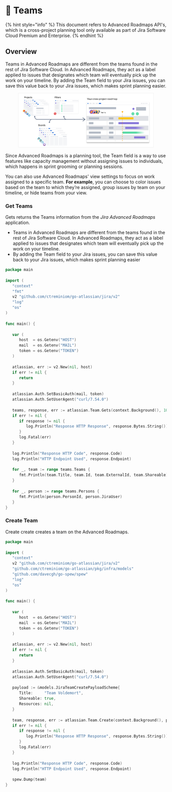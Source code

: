 # 🏓 Teams

{% hint style="info" %}
This document refers to Advanced Roadmaps API's, which is a cross-project planning tool only available as part of Jira Software Cloud Premium and Enterprise.
{% endhint %}

## Overview

Teams in Advanced Roadmaps are different from the teams found in the rest of Jira Software Cloud. In Advanced Roadmaps, they act as a label applied to issues that designates which team will eventually pick up the work on your timeline. By adding the Team field to your Jira issues, you can save this value back to your Jira issues, which makes sprint planning easier.

<figure><img src="../.gitbook/assets/image (20).png" alt=""><figcaption></figcaption></figure>

Since Advanced Roadmaps is a planning tool, the Team field is a way to use features like capacity management without assigning issues to individuals, which happens in sprint grooming or planning sessions.

You can also use Advanced Roadmaps' view settings to focus on work assigned to a specific team. **For example**, you can choose to color issues based on the team to which they’re assigned, group issues by team on your timeline, or hide teams from your view.

### Get Teams

Gets returns the Teams information from the _Jira Advanced Roadmaps_ application.&#x20;

* Teams in Advanced Roadmaps are different from the teams found in the rest of Jira Software Cloud. In Advanced Roadmaps, they act as a label applied to issues that designates which team will eventually pick up the work on your timeline.
* By adding the Team field to your Jira issues, you can save this value back to your Jira issues, which makes sprint planning easier

```go
package main

import (
   "context"
   "fmt"
   v2 "github.com/ctreminiom/go-atlassian/jira/v2"
   "log"
   "os"
)

func main() {

   var (
      host  = os.Getenv("HOST")
      mail  = os.Getenv("MAIL")
      token = os.Getenv("TOKEN")
   )

   atlassian, err := v2.New(nil, host)
   if err != nil {
      return
   }

   atlassian.Auth.SetBasicAuth(mail, token)
   atlassian.Auth.SetUserAgent("curl/7.54.0")

   teams, response, err := atlassian.Team.Gets(context.Background(), 1000)
   if err != nil {
      if response != nil {
         log.Println("Response HTTP Response", response.Bytes.String())
      }
      log.Fatal(err)
   }

   log.Println("Response HTTP Code", response.Code)
   log.Println("HTTP Endpoint Used", response.Endpoint)

   for _, team := range teams.Teams {
      fmt.Println(team.Title, team.Id, team.ExternalId, team.Shareable)
   }

   for _, person := range teams.Persons {
      fmt.Println(person.PersonId, person.JiraUser)
   }
}
```

### Create Team

Create create creates a team on the Advanced Roadmaps.

```go
package main

import (
   "context"
   v2 "github.com/ctreminiom/go-atlassian/jira/v2"
   "github.com/ctreminiom/go-atlassian/pkg/infra/models"
   "github.com/davecgh/go-spew/spew"
   "log"
   "os"
)

func main() {

   var (
      host  = os.Getenv("HOST")
      mail  = os.Getenv("MAIL")
      token = os.Getenv("TOKEN")
   )

   atlassian, err := v2.New(nil, host)
   if err != nil {
      return
   }

   atlassian.Auth.SetBasicAuth(mail, token)
   atlassian.Auth.SetUserAgent("curl/7.54.0")

   payload := &models.JiraTeamCreatePayloadScheme{
      Title:     "Team Voldemort",
      Shareable: true,
      Resources: nil,
   }

   team, response, err := atlassian.Team.Create(context.Background(), payload)
   if err != nil {
      if response != nil {
         log.Println("Response HTTP Response", response.Bytes.String())
      }
      log.Fatal(err)
   }

   log.Println("Response HTTP Code", response.Code)
   log.Println("HTTP Endpoint Used", response.Endpoint)

   spew.Dump(team)
}
```
